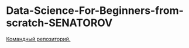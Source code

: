 # Data-Science-For-Beginners-from-scratch-SENATOROV
[Командный репозиторий.](https://t.me/RuslanSenatorov)
